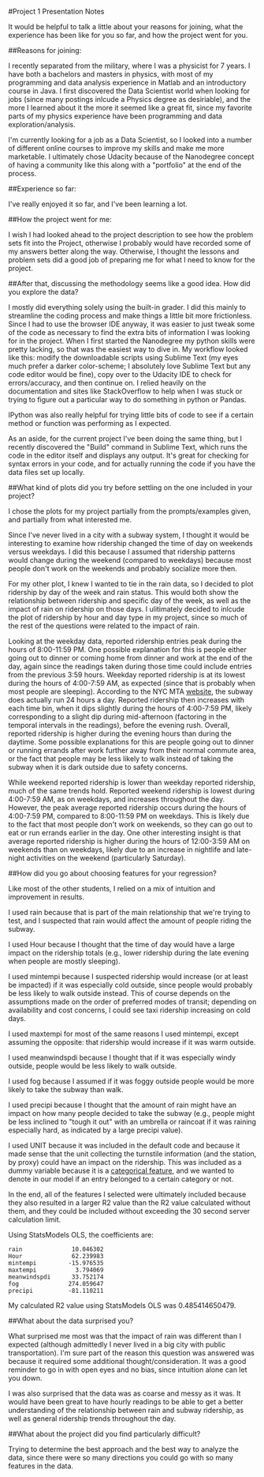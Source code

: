 #Project 1 Presentation Notes

It would be helpful to talk a little about your reasons for joining, what the experience has been like for you so far, and how the project went for you.

##Reasons for joining:
	
I recently separated from the military, where I was a physicist for 7 years. I have both a bachelors and masters in physics, with most of my programming and data analysis experience in Matlab and an introductory course in Java. I first discovered the Data Scientist world when looking for jobs (since many postings inlcude a Physics degree as desiriable), and the more I learned about it the more it seemed like a great fit, since my favorite parts of my physics experience have been programming and data exploration/analysis. 

I'm currently looking for a job as a Data Scientist, so I looked into a number of different online courses to improve my skills and make me more marketable. I ultimately chose Udacity because of the Nanodegree concept of having a community like this along with a "portfolio" at the end of the process.

##Experience so far:

I've really enjoyed it so far, and I've been learning a lot. 

##How the project went for me:
	
I wish I had looked ahead to the project description to see how the problem sets fit into the Project, otherwise I probably would have recorded some of my answers better along the way. Otherwise, I thought the lessons and problem sets did a good job of preparing me for what I need to know for the project. 

##After that, discussing the methodology seems like a good idea. How did you explore the data?
	
I mostly did everything solely using the built-in grader. I did this mainly to streamline the coding process and make things a little bit more frictionless. Since I had to use the browser IDE anyway, it was easier to just tweak some of the code as necessary to find the extra bits of information I was looking for in the project. When I first started the Nanodegree my python skills were pretty lacking, so that was the easiest way to dive in. My workflow looked like this: modify the downloadable  scripts using Sublime Text (my eyes much prefer a darker color-scheme; I absolutely love Sublime Text but any code editor would be fine), copy over to the Udacity IDE to check for errors/accuracy, and then continue on. I relied heavily on the documentation and sites like StackOverflow to help when I was stuck or trying to figure out a particular way to do something in python or Pandas. 

IPython was also really helpful for trying little bits of code to see if a certain method or function was performing as I expected. 

As an aside, for the current project I've been doing the same thing, but I recently discovered the "Build" command in Sublime Text, which runs the code in the editor itself and displays any output. It's great for checking for syntax errors in your code, and for actually running the code if you have the data files set up locally.   

##What kind of plots did you try before settling on the one included in your project?

I chose the plots for my project partially from the prompts/examples given, and partially from what interested me. 

Since I've never lived in a city with a subway system, I thought it would be interesting to examine how ridership changed the time of day on weekends versus weekdays. I did this because I assumed that ridership patterns would change during the weekend (compared to weekdays) because most people don't work on the weekends and probably socialize more then. 

For my other plot, I knew I wanted to tie in the rain data, so I decided to plot ridership by day of the week and rain status. This would both show the relationship between ridership and specific day of the week, as well as the impact of rain on ridership on those days. I ulitimately decided to inlcude the plot of ridership by hour and day type in my project, since so much of the rest of the questions were related to the impact of rain. 

Looking at the weekday data, reported ridership entries peak during the hours of 8:00-11:59 PM. One possible explanation for this is people either going out to dinner or coming home from dinner and work at the end of the day, again since the readings taken during those time could include entries from the previous 3:59 hours. Weekday reported ridership is at its lowest during the hours of 4:00-7:59 AM, as expected (since that is probably when most people are sleeping). According to the NYC MTA [website](http://web.mta.info/nyct/subway/howto_sub.htm), the subway does actually run 24 hours a day. Reported ridership then increases with each time bin, when it dips slightly during the hours of 4:00-7:59 PM, likely corresponding to a slight dip during mid-afternoon (factoring in the temporal intervals in the readings), before the evening rush. Overall, reported ridership is higher during the evening hours than during the daytime. Some possible explanations for this are people going out to dinner or running errands after work further away from their normal commute area, or the fact that people may be less likely to walk instead of taking the subway when it is dark outside due to safety concerns. 

While weekend reported ridership is lower than weekday reported ridership, much of the same trends hold. Reported weekend ridership is lowest during 4:00-7:59 AM, as on weekdays, and increases throughout the day. However, the peak average reported ridership occurs during the hours of 4:00-7:59 PM, compared to 8:00-11:59 PM on weekdays. This is likely due to the fact that most people don't work on weekends, so they can go out to eat or run errands earlier in the day. One other interesting insight is that average reported ridership is higher during the hours of 12:00-3:59 AM on weekends than on weekdays, likely due to an increase in nightlife and late-night activities on the weekend (particularly Saturday). 
 

##How did you go about choosing features for your regression?

Like most of the other students, I relied on a mix of intuition and improvement in results. 

I used rain because that is part of the main relationship that we're trying to test, and I suspected that rain would affect the amount of people riding the subway.

I used Hour because I thought that the time of day would have a large impact on the ridership totals (e.g., lower ridership during the late evening when people are mostly sleeping).

I used mintempi because I suspected ridership would increase (or at least be impacted) if it was especially cold outside, since people would probably be less likely to walk outside instead. This of course depends on the assumptions made on the order of preferred modes of transit; depending on availability and cost concerns, I could see taxi ridership increasing on cold days.

I used maxtempi for most of the same reasons I used mintempi, except assuming the opposite: that ridership would increase if it was warm outside. 

I used meanwindspdi because I thought that if it was especially windy outside, people would be less likely to walk outside.

I used fog because I assumed if it was foggy outside people would be more likely to take the subway than walk. 

I used precipi because I thought that the amount of rain might have an impact on how many people decided to take the subway (e.g., people might be less inclined to "tough it out" with an umbrella or raincoat if it was raining especially hard, as indicated by a large precipi value).

I used UNIT because it was included in the default code and because it made sense that the unit collecting the turnstile information (and the station, by proxy) could have an impact on the ridership. This was included as a dummy variable because it is a [categorical feature](https://piazza.com/class/i2ddoj5wy8i6j5?cid=17), and we wanted to denote in our model if an entry belonged to a certain category or not.

In the end, all of the features I selected were ultimately included because they also resulted in a larger R2 value than the R2 value calculated without them, and they could be included without exceeding the 30 second server calculation limit.

Using StatsModels OLS, the coefficients are:

	rain              10.046302
	Hour              62.239983
	mintempi         -15.976535
	maxtempi           3.794069
	meanwindspdi      33.752174
	fog              274.059647
	precipi          -81.110211

My calculated R2 value using StatsModels OLS was 0.485414650479.

##What about the data surprised you? 

What surprised me most was that the impact of rain was different than I expected (although admittedly I never lived in a big city with public transportation). I'm sure part of the reason this question was answered was because it required some additional thought/consideration. It was a good reminder to go in with open eyes and no bias, since intuition alone can let you down. 

I was also surprised that the data was as coarse and messy as it was. It would have been great to have hourly readings to be able to get a better understanding of the relationship between rain and subway ridership, as well as general ridership trends throughout the day. 

##What about the project did you find particularly difficult?

Trying to determine the best approach and the best way to analyze the data, since there were so many directions you could go with so many features in the data. 

